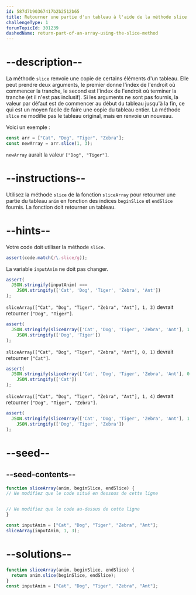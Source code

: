 ```yaml
---
id: 587d7b90367417b2b2512b65
title: Retourner une partie d'un tableau à l'aide de la méthode slice
challengeType: 1
forumTopicId: 301239
dashedName: return-part-of-an-array-using-the-slice-method
---
```


# --description--

La méthode `slice` renvoie une copie de certains éléments d'un tableau. Elle peut prendre deux arguments, le premier donne l'index de l'endroit où commencer la tranche, le second est l'index de l'endroit où terminer la tranche (et il n'est pas inclusif). Si les arguments ne sont pas fournis, la valeur par défaut est de commencer au début du tableau jusqu'à la fin, ce qui est un moyen facile de faire une copie du tableau entier. La méthode `slice` ne modifie pas le tableau original, mais en renvoie un nouveau.

Voici un exemple :

```js
const arr = ["Cat", "Dog", "Tiger", "Zebra"];
const newArray = arr.slice(1, 3);
```

`newArray` aurait la valeur `["Dog", "Tiger"]`.

# --instructions--

Utilisez la méthode `slice` de la fonction `sliceArray` pour retourner une partie du tableau `anim` en fonction des indices `beginSlice` et `endSlice` fournis. La fonction doit retourner un tableau.

# --hints--

Votre code doit utiliser la méthode `slice`.

```js
assert(code.match(/\.slice/g));
```

La variable `inputAnim` ne doit pas changer.

```js
assert(
  JSON.stringify(inputAnim) ===
    JSON.stringify(['Cat', 'Dog', 'Tiger', 'Zebra', 'Ant'])
);
```

`sliceArray(["Cat", "Dog", "Tiger", "Zebra", "Ant"], 1, 3)` devrait retourner `["Dog", "Tiger"]`.

```js
assert(
  JSON.stringify(sliceArray(['Cat', 'Dog', 'Tiger', 'Zebra', 'Ant'], 1, 3)) ===
    JSON.stringify(['Dog', 'Tiger'])
);
```

`sliceArray(["Cat", "Dog", "Tiger", "Zebra", "Ant"], 0, 1)` devrait retourner `["Cat"]`.

```js
assert(
  JSON.stringify(sliceArray(['Cat', 'Dog', 'Tiger', 'Zebra', 'Ant'], 0, 1)) ===
    JSON.stringify(['Cat'])
);
```

`sliceArray(["Cat", "Dog", "Tiger", "Zebra", "Ant"], 1, 4)` devrait retourner `["Dog", "Tiger", "Zebra"]`.

```js
assert(
  JSON.stringify(sliceArray(['Cat', 'Dog', 'Tiger', 'Zebra', 'Ant'], 1, 4)) ===
    JSON.stringify(['Dog', 'Tiger', 'Zebra'])
);
```

# --seed--

## --seed-contents--

```js
function sliceArray(anim, beginSlice, endSlice) {
// Ne modifiez que le code situé en dessous de cette ligne


// Ne modifiez que le code au-dessus de cette ligne
}

const inputAnim = ["Cat", "Dog", "Tiger", "Zebra", "Ant"];
sliceArray(inputAnim, 1, 3);
```

# --solutions--

```js
function sliceArray(anim, beginSlice, endSlice) {
  return anim.slice(beginSlice, endSlice);
}
const inputAnim = ["Cat", "Dog", "Tiger", "Zebra", "Ant"];
```
